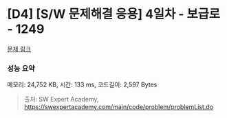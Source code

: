 # [D4] [S/W 문제해결 응용] 4일차 - 보급로 - 1249 

[문제 링크](https://swexpertacademy.com/main/code/problem/problemDetail.do?contestProbId=AV15QRX6APsCFAYD) 

### 성능 요약

메모리: 24,752 KB, 시간: 133 ms, 코드길이: 2,597 Bytes



> 출처: SW Expert Academy, https://swexpertacademy.com/main/code/problem/problemList.do